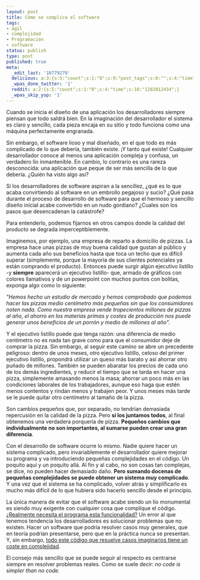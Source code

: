```yaml
---
layout: post
title: Cómo se complica el software
tags:
- ágil
- complejidad
- Programación
- software
status: publish
type: post
published: true
meta:
  _edit_last: '10779279'
  delicious: a:3:{s:5:"count";s:1:"0";s:9:"post_tags";s:0:"";s:4:"time";s:10:"1283620664";}
  _wpas_done_twitter: '1'
  reddit: a:2:{s:5:"count";s:1:"0";s:4:"time";s:10:"1282012434";}
  _wpas_skip_yup: '1'
---
```

Cuando se inicia el diseño de una aplicación los desarrolladores siempre piensan que todo saldrá bien. En la imaginación del desarrollador el sistema es claro y sencillo, cada pieza encaja en su sitio y todo funciona como una máquina perfectamente engranada.

Sin embargo, el software lioso y mal diseñado, en el que todo es más complicado de lo que debería, también existe. ¡Y tanto qué existe!  Cualquier desarrollador conoce al menos una aplicación compleja y confusa, un verdadero lío inmantenible. En cambio, lo contrario es una rareza desconocida: una aplicación que peque de ser más sencilla de lo que debería. ¿Quién ha visto algo así?

Si los desarrolladores de software aspiran a la sencillez, ¿qué es lo que acaba convirtiendo al software en un embrollo pegajoso y sucio? ¿Qué pasa durante el proceso de desarrollo de software para que el hermoso y sencillo diseño inicial acabe convertido en un nudo gordiano? ¿Cuales son los pasos que desencadenan la catástrofe?

Para entenderlo, podemos fijarnos en otros campos donde la calidad del producto se degrada imperceptiblemente.

Imaginemos, por ejemplo, una empresa de reparto a domicilio de pizzas. La empresa hace unas pizzas de muy buena calidad que gustan al público y aumenta cada año sus beneficios hasta que toca un techo que es difícil superar (simplemente, porque la mayoría de sus clientes potenciales ya están comprando el producto). Entonces puede surgir algún ejecutivo listillo -y **siempre** aparecerá un ejecutivo listillo- que, armado de gráficos con colores llamativos y de un powerpoint con muchos puntos con bolitas, exponga algo como lo siguiente:

*"Hemos hecho un estudio de mercado y hemos comprobado que podemos hacer las pizzas medio centímetro más pequeñas sin que los consumidores noten nada. Como nuestra empresa vende tropecientos millones de pizzas al año, el ahorro en los materias primas y costes de producción nos puede generar unos beneficios de un porrón y medio de millones al año".*

Y el ejecutivo listillo puede que tenga razón: una diferencia de medio centímetro no es nada tan grave como para que el consumidor deje de comprar la pizza. Sin embargo, al seguir este camino se abre un precedente peligroso: dentro de unos meses, otro ejecutivo listillo, celoso del primer ejecutivo listillo, propondrá utilizar un queso más barato y así ahorrar otro puñado de millones. También se pueden abaratar los precios de cada uno de los demás ingredientes, y reducir el tiempo que se tarda en hacer una pizza, simplemente amasando menos la masa; ahorrar un poco más en las condiciones laborales de los trabajadores, aunque eso haga que estén menos contentos y rindan menos y trabajen peor. Y unos meses más tarde se le puede quitar otro centímetro al tamaño de la pizza.

Son cambios pequeños que, por separado, no tendrían demasiada repercusión en la calidad de la pizza. Pero **si los juntamos todos**, al final obtenemos una verdadera porquería de pizza. **Pequeños cambios que individualmente no son importantes, al sumarse pueden crear una gran diferencia**.

Con el desarrollo de software ocurre lo mismo. Nadie quiere hacer un sistema complicado, pero invariablemente el desarrollador quiere mejorar su programa y va introduciendo pequeñas complejidades en el código. Un poquito aquí y un poquito allá. Al fin y al cabo, no son cosas tan complejas, se dice, no pueden hacer demasiado daño. **Pero sumando docenas de pequeñas complejidades se puede obtener un sistema muy complicado**. Y una vez que el sistema se ha complicado, volver atrás y simplificarlo es mucho más difícil de lo que hubiera sido hacerlo sencillo desde el principio.

La única manera de evitar que el software acabe siendo un lío monumental es siendo muy exigente con cualquier cosa que complique el código. <a href="http://gettingreal.37signals.com/ch10_Less_Software.php">¿Realmente necesita el programa esta funcionalidad?</a> Un error al que tenemos tendencia los desarrolladores es solucionar problemas que no existen. Hacer un software que podría resolver casos muy generales, que en teoría podrían presentarse, pero que en la práctica nunca se presentan. Y, sin embargo, <a href="http://blogs.oreilly.com/digitalmedia/2002/11/martin-fowler-on-flexibility-a.html">todo este código que resuelve casos imaginarios tiene un coste en complejidad</a>.

El consejo más sencillo que se puede seguir al respecto es centrarse siempre en resolver problemas reales.  Como se suele decir:
*no code is simpler than no code.*
